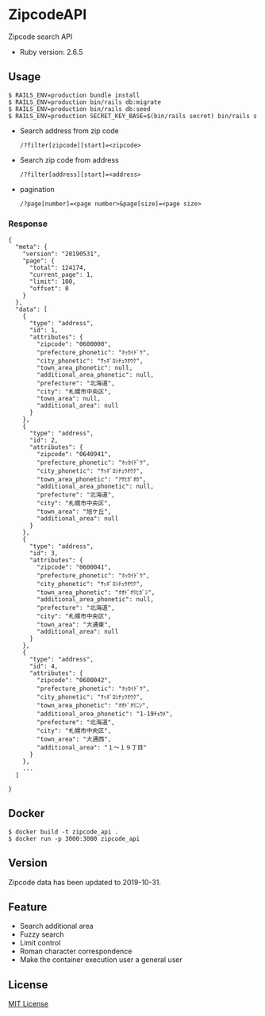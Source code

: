 # ZipcodeAPI

Zipcode search API

* Ruby version: 2.6.5

## Usage

```
$ RAILS_ENV=production bundle install
$ RAILS_ENV=production bin/rails db:migrate
$ RAILS_ENV=production bin/rails db:seed
$ RAILS_ENV=production SECRET_KEY_BASE=$(bin/rails secret) bin/rails s
```

* Search address from zip code
    ```
    /?filter[zipcode][start]=<zipcode>
    ```
* Search zip code from address
    ```
    /?filter[address][start]=<address>
    ```
* pagination
    ```
    /?page[number]=<page number>&page[size]=<page size>
    ```

### Response

```
{
  "meta": {
    "version": "20190531",
    "page": {
      "total": 124174,
      "current_page": 1,
      "limit": 100,
      "offset": 0
    }
  },
  "data": [
    {
      "type": "address",
      "id": 1,
      "attributes": {
        "zipcode": "0600000",
        "prefecture_phonetic": "ﾎｯｶｲﾄﾞｳ",
        "city_phonetic": "ｻｯﾎﾟﾛｼﾁｭｳｵｳｸ",
        "town_area_phonetic": null,
        "additional_area_phonetic": null,
        "prefecture": "北海道",
        "city": "札幌市中央区",
        "town_area": null,
        "additional_area": null
      }
    },
    {
      "type": "address",
      "id": 2,
      "attributes": {
        "zipcode": "0640941",
        "prefecture_phonetic": "ﾎｯｶｲﾄﾞｳ",
        "city_phonetic": "ｻｯﾎﾟﾛｼﾁｭｳｵｳｸ",
        "town_area_phonetic": "ｱｻﾋｶﾞｵｶ",
        "additional_area_phonetic": null,
        "prefecture": "北海道",
        "city": "札幌市中央区",
        "town_area": "旭ケ丘",
        "additional_area": null
      }
    },
    {
      "type": "address",
      "id": 3,
      "attributes": {
        "zipcode": "0600041",
        "prefecture_phonetic": "ﾎｯｶｲﾄﾞｳ",
        "city_phonetic": "ｻｯﾎﾟﾛｼﾁｭｳｵｳｸ",
        "town_area_phonetic": "ｵｵﾄﾞｵﾘﾋｶﾞｼ",
        "additional_area_phonetic": null,
        "prefecture": "北海道",
        "city": "札幌市中央区",
        "town_area": "大通東",
        "additional_area": null
      }
    },
    {
      "type": "address",
      "id": 4,
      "attributes": {
        "zipcode": "0600042",
        "prefecture_phonetic": "ﾎｯｶｲﾄﾞｳ",
        "city_phonetic": "ｻｯﾎﾟﾛｼﾁｭｳｵｳｸ",
        "town_area_phonetic": "ｵｵﾄﾞｵﾘﾆｼ",
        "additional_area_phonetic": "1-19ﾁｮｳﾒ",
        "prefecture": "北海道",
        "city": "札幌市中央区",
        "town_area": "大通西",
        "additional_area": "１～１９丁目"
      }
    },
    ...
  ]

}
```

## Docker

```
$ docker build -t zipcode_api .
$ docker run -p 3000:3000 zipcode_api
```

## Version

Zipcode data has been updated to 2019-10-31.

## Feature

* Search additional area
* Fuzzy search
* Limit control
* Roman character correspondence
* Make the container execution user a general user

## License

[MIT License](https://opensource.org/licenses/MIT)
